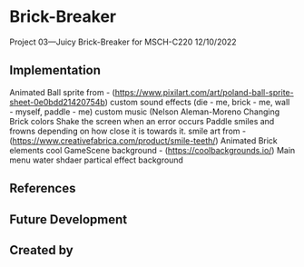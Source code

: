 # Brick-Breaker

Project 03—Juicy Brick-Breaker for MSCH-C220
12/10/2022

## Implementation
Animated Ball sprite from - (https://www.pixilart.com/art/poland-ball-sprite-sheet-0e0bdd21420754b)
custom sound effects (die - me, brick - me, wall - myself, paddle - me)
custom music (Nelson Aleman-Moreno
Changing Brick colors
Shake the screen when an error occurs
Paddle smiles and frowns depending on how close it is towards it. smile art from - (https://www.creativefabrica.com/product/smile-teeth/)
Animated Brick elements
cool GameScene background - (https://coolbackgrounds.io/)
Main menu water shdaer partical effect background



## References

## Future Development

## Created by
```
